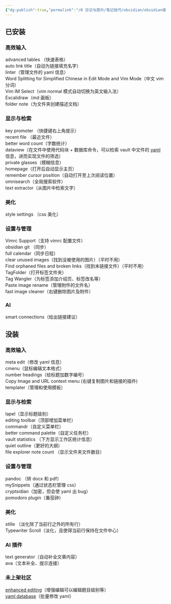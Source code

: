 ```yaml
---
{"dg-publish":true,"permalink":"/0 日记与提升/笔记技巧/obsidian/obsidian插件/插件安装情况/","title":"插件安装情况"}
---
```



## 已安装
### 高效输入
advanced tables （快速表格）  
auto link title（自动为链接填充名字）  
linter（管理文件的 yaml 信息）  
Word Splitting for Simplified Chinese in Edit Mode and Vim Mode（中文 vim 分词）  
Vim IM Select（vim normal 模式自动切换为英文输入法）  
Excalidraw（md 画板）  
folder note（为文件夹创建描述文档）
### 显示与检索
key promoter （快捷键右上角提示）  
recent file （最近文件）  
better word count（字数统计）  
dataview（在文件中使用代码块 + 数据库命令，可以检索 vault 中文件的 [yaml](../../../../3%20计算机/编程语言和语法/yaml.md) 信息，进而实现文件的筛选）  
private glasses（模糊信息）  
homepage（打开后自动显示主页）  
remember cursor position（自动打开至上次阅读位置）  
omnisearch（全局搜索软件）  
text extractor（从图片中检索文字）
### 美化
style settings （css 美化）  
### 设置与管理
Vimrc Support（支持 vimrc 配置文件）  
obsidian git （同步）  
full calendar（同步日程）  
clear unused images（找到没被使用的图片）（平时不用）  
Find orphaned files and broken links（找到未链接文件）（平时不用）  
TagFolder（打开标签文件夹）  
Tag Wangler（为标签添加介绍页、标签改名等）  
Paste image rename（管理附件的文件名）  
fast image cleaner（右键删除图片及附件）
### AI
smart connections（给出链接建议）

## 没装
### 高效输入
meta edit（修改 yaml 信息）  
cmenu（鼠标编辑文本格式）  
number headings（给标题加数字编号）  
Copy Image and URL context menu  (右键复制图片和链接的插件)  
templater（管理和使用模板）  
### 显示与检索
lapel（显示标题级别）  
editing toolbar（顶部增加菜单栏）  
commandr（自定义菜单栏）  
better command palette（自定义任务栏）  
vault statistics （下方显示工作区统计信息）  
quiet outline（更好的大纲）  
file explorer note count （显示文件夹文件数目）  
### 设置与管理
pandoc （转 docx 和 pdf）  
mySnippets（通过状态栏管理 css）  
cryptsidian（加密，但会使 yaml 出 bug）  
pomodoro plugin（番茄钟）
### 美化
stille （淡化除了当前行之外的所有行）  
Typewriter Scroll（淡化，且使得当前行保持在文件中心）
### AI 插件
text generator（自动补全文章内容）  
ava（文本补全、提示连接）
### 未上架社区
[enhanced editing](未收录插件/enhanced%20editing.md)（增强编辑可以编辑题目级别等）  
[yaml database](未收录插件/yaml%20database.md)（批量修改 yaml）